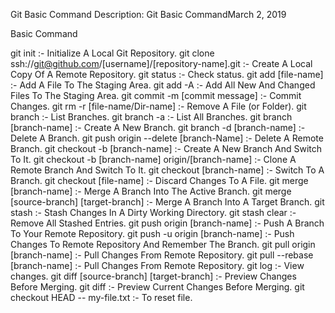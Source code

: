 Git Basic Command
Description: Git Basic CommandMarch 2, 2019

Basic Command

git init :- Initialize A Local Git Repository.
git clone ssh://git@github.com/[username]/[repository-name].git :- Create A Local Copy Of A Remote Repository.
git status :- Check status.
git add [file-name] :- Add A File To The Staging Area.
git add -A :- Add All New And Changed Files To The Staging Area.
git commit -m [commit message] :- Commit Changes.
git rm -r [file-name/Dir-name] :- Remove A File (or Folder).
git branch :- List Branches.
git branch -a :- List All Branches.
git branch [branch-name] :- Create A New Branch.
git branch -d [branch-name] :- Delete A Branch.
git push origin --delete [branch-Name] :- Delete A Remote Branch.
git checkout -b [branch-name] :- Create A New Branch And Switch To It.
git checkout -b [branch-name] origin/[branch-name] :- Clone A Remote Branch And Switch To It.
git checkout [branch-name] :- Switch To A Branch.
git checkout [file-name] :- Discard Changes To A File.
git merge [branch-name] :- Merge A Branch Into The Active Branch.
git merge [source-branch] [target-branch] :- Merge A Branch Into A Target Branch.
git stash :- Stash Changes In A Dirty Working Directory.
git stash clear :- Remove All Stashed Entries.
git push origin [branch-name] :- Push A Branch To Your Remote Repository.
git push -u origin [branch-name] :- Push Changes To Remote Repository And Remember The Branch.
git pull origin [branch-name] :- Pull Changes From Remote Repository.
git pull --rebase [branch-name] :- Pull Changes From Remote Repository.
git log :- View changes.
git diff [source-branch] [target-branch] :- Preview Changes Before Merging.
git diff :- Preview Current Changes Before Merging.
git checkout HEAD -- my-file.txt :- To reset file.
